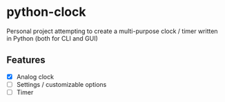 # python-clock
Personal project attempting to create a multi-purpose clock / timer written in Python (both for CLI and GUI)
## Features
- [x] Analog clock
- [ ] Settings / customizable options
- [ ] Timer
